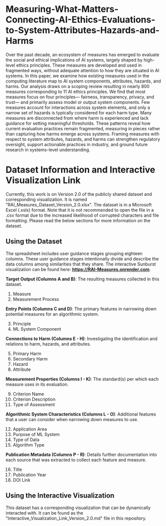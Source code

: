 # Measuring-What-Matters-Connecting-AI-Ethics-Evaluations-to-System-Attributes-Hazards-and-Harms
Over the past decade, an ecosystem of measures has emerged to evaluate the social and ethical implications of AI systems, largely shaped by high-level ethics principles. These measures are developed and used in fragmented ways, without adequate attention to how they are situated in AI systems. In this paper, we examine how existing measures used in the computing literature map to AI system components, attributes, hazards, and harms. Our analysis draws on a scoping review resulting in nearly 800 measures corresponding to 11 AI ethics principles. We find that most measures focus on four principles— fairness, transparency, privacy, and trust— and primarily assess model or output system components. Few measures account for interactions across system elements, and only a narrow set of hazards is typically considered for each harm type. Many measures are disconnected from where harm is experienced and lack guidance for setting meaningful thresholds. These patterns reveal how current evaluation practices remain fragmented, measuring in pieces rather than capturing how harms emerge across systems. Framing measures with respect to system attributes, hazards, and harms can strengthen regulatory oversight, support actionable practices in industry, and ground future research in systems-level understanding.

# Dataset Information and Interactive Visualization Link

Currently, this work is on Version 2.0 of the publicly shared dataset and corresponding visualization. It is named "RAI_Measures_Dataset_Version_2.0.xlsx". The dataset is in a Microsoft Excel (.xslx) format. Note that it is not recommended to open the file in a .csv format due to the increased likelihood of corrupted characters and file formatting. Please read the below sections for more information on the dataset.

## Using the Dataset
The spreadsheet includes user guidance stages grouping eighteen columns. These user guidance stages intentionally divide and describe the data columns among similarities that they share. The interactive Sunburst visualization can be found here: **https://RAI-Measures.onrender.com**. 

**Target Output (Columns A and B)**: The resulting measures collected in this dataset.
  
  1. Measure
  2. Measurement Process
     
**Entry Points (Columns C and D)**: The primary features in narrowing down potential measures for an algorithmic system.
  
  3. Principle
  4. ML System Component 

**Connections to Harm (Columns E - H)**: Investigating the identification and relations to harm, hazards, and attributes.
  
  5. Primary Harm
  6. Secondary Harm
  7. Hazard
  8. Attribute

**Measurement Properties (Columns I - K)**: The standard(s) per which each measure uses in its evaluation.
  
  9. Criterion Name 
  10. Criterion Description 
  11. Type of Assessment

**Algorithmic System Characteristics (Columns L - O)**: Additional features that a user can consider when narrowing down measures to use.
  
  12. Application Area
  13. Purpose of ML System 
  14. Type of Data
  15. Algorithm Type

**Publication Metadata (Columns P - R)**: Details further documentation into each source that was extracted to collect each feature and measure.
  
  16. Title 
  17. Publication Year
  18. DOI Link

## Using the Interactive Visualization
This dataset has a corresponding visualization that can be dynamically interacted with. It can be found as the "Interactive_Visualization_Link_Version_2.0.md" file in this repository.

